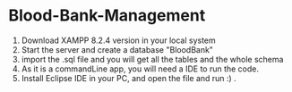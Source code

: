 # Blood-Bank-Management


1. Download XAMPP 8.2.4 version in your local system
2. Start the server and create a database "BloodBank"
3. import the .sql file and you will get all the tables and the whole schema
4. As it is a commandLine app, you will need a IDE to run the code.
5. Install Eclipse IDE in your PC, and open the file and run :) .
   
